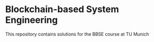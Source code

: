 # Blockchain-based System Engineering

This repository contains solutions for the BBSE course at TU Munich

